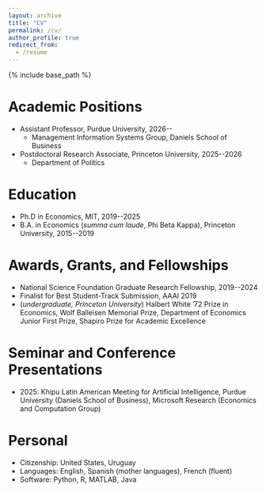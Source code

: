```yaml
---
layout: archive
title: "CV"
permalink: /cv/
author_profile: true
redirect_from:
  - /resume
---
```


{% include base_path %}

Academic Positions
======
* Assistant Professor, Purdue University, 2026--
  * Management Information Systems Group, Daniels School of Business
* Postdoctoral Research Associate, Princeton University, 2025--2026
  * Department of Politics

Education
======
* Ph.D in Economics, MIT, 2019--2025
* B.A. in Economics (<i>summa cum laude</i>, Phi Beta Kappa), Princeton University, 2015--2019

Awards, Grants, and Fellowships
======
* National Science Foundation Graduate Research Fellowship, 2019--2024
* Finalist for Best Student-Track Submission, AAAI 2019
* (<i>undergraduate, Princeton University</i>) Halbert White ’72 Prize in Economics, Wolf Balleisen Memorial Prize, Department of Economics Junior First Prize, Shapiro Prize for Academic Excellence

Seminar and Conference Presentations
======
* 2025: Khipu Latin American Meeting for Artificial Intelligence, Purdue University (Daniels School of Business), Microsoft Research (Economics and Computation Group)

Personal
======
* Citizenship: United States, Uruguay
* Languages: English, Spanish (mother languages), French (fluent)
* Software: Python, R, MATLAB, Java